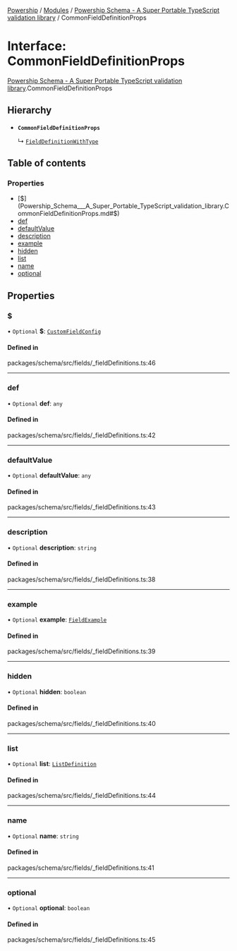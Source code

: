 [Powership](../README.md) / [Modules](../modules.md) / [Powership Schema - A Super Portable TypeScript validation library](../modules/Powership_Schema___A_Super_Portable_TypeScript_validation_library.md) / CommonFieldDefinitionProps

# Interface: CommonFieldDefinitionProps

[Powership Schema - A Super Portable TypeScript validation library](../modules/Powership_Schema___A_Super_Portable_TypeScript_validation_library.md).CommonFieldDefinitionProps

## Hierarchy

- **`CommonFieldDefinitionProps`**

  ↳ [`FieldDefinitionWithType`](Powership_Schema___A_Super_Portable_TypeScript_validation_library.FieldDefinitionWithType.md)

## Table of contents

### Properties

- [$](Powership_Schema___A_Super_Portable_TypeScript_validation_library.CommonFieldDefinitionProps.md#$)
- [def](Powership_Schema___A_Super_Portable_TypeScript_validation_library.CommonFieldDefinitionProps.md#def)
- [defaultValue](Powership_Schema___A_Super_Portable_TypeScript_validation_library.CommonFieldDefinitionProps.md#defaultvalue)
- [description](Powership_Schema___A_Super_Portable_TypeScript_validation_library.CommonFieldDefinitionProps.md#description)
- [example](Powership_Schema___A_Super_Portable_TypeScript_validation_library.CommonFieldDefinitionProps.md#example)
- [hidden](Powership_Schema___A_Super_Portable_TypeScript_validation_library.CommonFieldDefinitionProps.md#hidden)
- [list](Powership_Schema___A_Super_Portable_TypeScript_validation_library.CommonFieldDefinitionProps.md#list)
- [name](Powership_Schema___A_Super_Portable_TypeScript_validation_library.CommonFieldDefinitionProps.md#name)
- [optional](Powership_Schema___A_Super_Portable_TypeScript_validation_library.CommonFieldDefinitionProps.md#optional)

## Properties

### $

• `Optional` **$**: [`CustomFieldConfig`](Powership_Schema___A_Super_Portable_TypeScript_validation_library.CustomFieldConfig.md)

#### Defined in

packages/schema/src/fields/_fieldDefinitions.ts:46

___

### def

• `Optional` **def**: `any`

#### Defined in

packages/schema/src/fields/_fieldDefinitions.ts:42

___

### defaultValue

• `Optional` **defaultValue**: `any`

#### Defined in

packages/schema/src/fields/_fieldDefinitions.ts:43

___

### description

• `Optional` **description**: `string`

#### Defined in

packages/schema/src/fields/_fieldDefinitions.ts:38

___

### example

• `Optional` **example**: [`FieldExample`](../modules/Powership_Schema___A_Super_Portable_TypeScript_validation_library.md#fieldexample)

#### Defined in

packages/schema/src/fields/_fieldDefinitions.ts:39

___

### hidden

• `Optional` **hidden**: `boolean`

#### Defined in

packages/schema/src/fields/_fieldDefinitions.ts:40

___

### list

• `Optional` **list**: [`ListDefinition`](../modules/Powership_Schema___A_Super_Portable_TypeScript_validation_library.md#listdefinition)

#### Defined in

packages/schema/src/fields/_fieldDefinitions.ts:44

___

### name

• `Optional` **name**: `string`

#### Defined in

packages/schema/src/fields/_fieldDefinitions.ts:41

___

### optional

• `Optional` **optional**: `boolean`

#### Defined in

packages/schema/src/fields/_fieldDefinitions.ts:45
